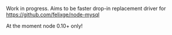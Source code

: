 Work in progress.
Aims to be faster drop-in replacement driver for https://github.com/felixge/node-mysql

At the moment node 0.10+ only!
